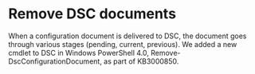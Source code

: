 # Remove DSC documents

When a configuration document is delivered to DSC, the document goes through various stages (pending, current, previous). We added a new cmdlet to DSC in Windows PowerShell 4.0, 
Remove-DscConfigurationDocument, as part of KB3000850. 

